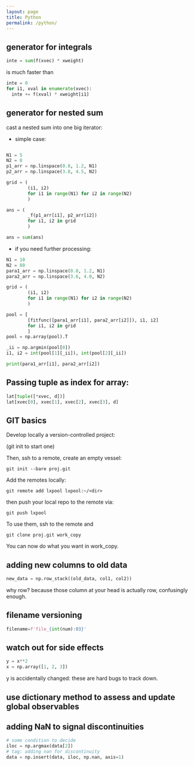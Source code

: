 ```yaml
---
layout: page
title: Python
permalink: /python/
---
```


## generator for integrals


```python
inte = sum(f(xvec) * xweight)
```
   is much faster than

```python
inte = 0
for i1, xval in enumerate(xvec):
  inte += f(xval) * xweight[i1]
```

## generator for nested sum

cast a nested sum into one big iterator:

* simple case:

```python

N1 = 5
N2 = 8
p1_arr = np.linspace(0.8, 1.2, N1)
p2_arr = np.linspace(3.8, 4.5, N2)

grid = (
        (i1, i2)
        for i1 in range(N1) for i2 in range(N2)
        )

ans = (
        _f(p1_arr[i1], p2_arr[i2])
        for i1, i2 in grid
        )

ans = sum(ans)

```

* if you need further processing:

```python
N1 = 10
N2 = 80
para1_arr = np.linspace(0.8, 1.2, N1)
para2_arr = np.linspace(3.6, 4.0, N2)

grid = (
        (i1, i2)
        for i1 in range(N1) for i2 in range(N2)
        )

pool = [
        [fitfunc([para1_arr[i1], para2_arr[i2]]), i1, i2]
        for i1, i2 in grid
        ]
pool = np.array(pool).T

_ii = np.argmin(pool[0])
i1, i2 = int(pool[1][_ii]), int(pool[2][_ii])

print(para1_arr[i1], para2_arr[i2])
```

## Passing tuple as index for array:

```python
lat[tuple([*xvec, d])]
lat[xvec[0], xvec[1], xvec[2], xvec[3], d]
```


## GIT basics

Develop locally a version-controlled project:  

(git init to start one)

Then, ssh to a remote,  create an empty vessel:

```unix
git init --bare proj.git
```

Add the remotes locally:

```unix
git remote add lxpool lxpool:~/<dir>
```

then push your local repo to the remote via:

```unix
git push lxpool
```

To use them, ssh to the remote and 

```
git clone proj.git work_copy
```

You can now do what you want in work_copy.



## adding new columns to old data

```python
new_data = np.row_stack((old_data, col1, col2))
```

why row? because those column at your head is actually row, confusingly enough. 


## filename versioning

```python
filename=f'file_{int(num):03}'
```

## watch out for side effects

```python
y = x**2
x = np.array([1, 2, 3])
```
y is accidentally changed: these are hard bugs to track down. 


## use dictionary method to assess and update global observables


## adding NaN to signal discontinuities

```python
# some condition to decide
iloc = np.argmax(data[2])
# tag: adding nan for discontinuity
data = np.insert(data, iloc, np.nan, axis=1)
```

